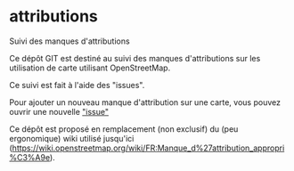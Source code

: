 # attributions
Suivi des manques d'attributions

Ce dépôt GIT est destiné au suivi des manques d'attributions sur les utilisation de carte utilisant OpenStreetMap.

Ce suivi est fait à l'aide des "issues".

Pour ajouter un nouveau manque d'attribution sur une carte, vous pouvez ouvrir une nouvelle ["issue"](https://github.com/osm-fr/attributions/issues/new/choose)

Ce dépôt est proposé en remplacement (non exclusif) du (peu ergonomique) wiki utilisé jusqu'ici (https://wiki.openstreetmap.org/wiki/FR:Manque_d%27attribution_appropri%C3%A9e).

